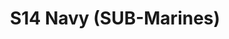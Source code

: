 ---
title: S14 Navy (SUB-Marines)
permalink: "/teams/s14-navy"
teamslug: s14-navy
members:
- Keaton Fedak - Captain
- Louis Ferreira - QB
- Adam Stickler
- Andy Hackbarth
- Brian Jucha
- Jim Roll
- Khalil Francis
- Matt Gander
- Natalie Shibley
- Paul Plasencia
- Ryan Shealy
- Sam Serio
- Xachery Hinson
teamid: 5099
name: S14 Navy
color: SUB-Marines
division: ''
---